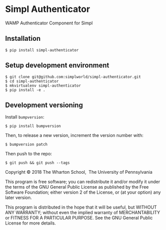 # Simpl Authenticator

WAMP Authenticator Component for Simpl

## Installation

    $ pip install simpl-authenticator

## Setup development environment

    $ git clone git@github.com:simplworld/simpl-authenticator.git
    $ cd simpl-authenticator
    $ mkvirtualenv simpl-authenticator
    $ pip install -e .

## Development versioning

Install `bumpversion`:

    $ pip install bumpversion

Then, to release a new version, increment the version number with:

    $ bumpversion patch

Then push to the repo:

    $ git push && git push --tags

Copyright © 2018 The Wharton School,  The University of Pennsylvania 

This program is free software; you can redistribute it and/or
modify it under the terms of the GNU General Public License
as published by the Free Software Foundation; either version 2
of the License, or (at your option) any later version.

This program is distributed in the hope that it will be useful,
but WITHOUT ANY WARRANTY; without even the implied warranty of
MERCHANTABILITY or FITNESS FOR A PARTICULAR PURPOSE.  See the
GNU General Public License for more details.
